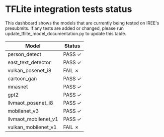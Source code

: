 # TFLite integration tests status

This dashboard shows the models that are currently being tested on IREE's
presubmits.  If any tests are added or changed, please run
update_tflite_model_documentation.py to update this table.

|       Model        |      Status        |
| ------------------ | ------------------ |
person_detect        | PASS ✓
east_text_detector   | PASS ✓
vulkan_posenet_i8    | FAIL ✗
cartoon_gan          | PASS ✓
mnasnet              | PASS ✓
gpt2                 | PASS ✓
llvmaot_posenet_i8   | PASS ✓
mobilenet_v3         | PASS ✓
llvmaot_mobilenet_v1 | PASS ✓
vulkan_mobilenet_v1  | FAIL ✗